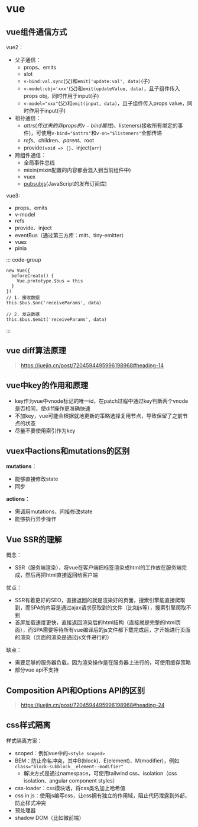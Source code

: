 # vue

## vue组件通信方式

vue2：
- 父子通信：
  - props、emits
  - slot
  - `v-bind:val.sync`(父)和`emit('update:val', data)`(子)
  - `v-model:obj='xxx'`(父)和`emit(updateValue, data)`，且子组件传入props obj，同时作用于input(子)
  - `v-model="xxx"`(父)和`emit(input, data)`，且子组件传入props value，同时作用于input(子)
- 祖孙通信：
  - $attrs(传过来的非props的v-bind属性)、$listeners(接收所有绑定的事件)，可使用`v-bind="$attrs"`和`v-on="$listeners"`全部传递
  - $refs、$children、$parent、$root
  - provide`(void => {}`、inject(`arr`)
- 跨组件通信：
  - 全局事件总线
  - mixin(mixin配置的内容都会混入到当前组件中)
  - vuex
  - [pubsubjs](https://www.npmjs.com/package/pubsub-js)(JavaScript的发布订阅库)

vue3:
- props、emits
- v-model
- refs
- provide、inject
- eventBus（通过第三方库：mitt、tiny-emitter）
- vuex
- pinia

::: code-group

```vue [全局事件总线]
new Vue({
  beforeCreate() {
    Vue.prototype.$bus = this
  }
})
// 1. 接收数据
this.$bus.$on('receiveParams', data)

// 2. 发送数据
this.$bus.$emit('receiveParams', data)
```
:::

## vue diff算法原理

> https://juejin.cn/post/7204594495996198968#heading-14

## vue中key的作用和原理

- key作为vue中vnode标记的唯一id，在patch过程中通过key判断两个vnode是否相同，使diff操作更准确快速
- 不加key，vue可能会根据就地更新的策略选择复用节点，导致保留了之前节点的状态
- 尽量不要使用索引作为key

## vuex中actions和mutations的区别

**mutations**：
- 能够直接修改state
- 同步

**actions**：
- 需调用mutations，间接修改state
- 能够执行异步操作

## Vue SSR的理解

概念：
- SSR（服务端渲染），将vue在客户端把标签渲染成html的工作放在服务端完成，然后再把html直接返回给客户端

优点：
- SSR有着更好的SEO，直接返回的就是渲染好的页面，搜索引擎能直接爬取到，而SPA的内容是通过ajax请求获取到的文件（比如js等），搜索引擎爬取不到
- 首屏加载速度更快，直接返回渲染后的html结构（直接就是完整的html页面），而SPA需要等待所有vue编译后的js文件都下载完成后，才开始进行页面的渲染（页面的渲染是通过js文件进行的）

缺点：
- 需要足够的服务器负载，因为渲染操作是在服务器上进行的，可使用缓存策略
- 部分vue api不支持

## Composition API和Options API的区别

> https://juejin.cn/post/7204594495996198968#heading-24

## css样式隔离

样式隔离方案：
- scoped：例如vue中的`<style scoped>`
- BEM：防止命名冲突，其中B(block)、E(element)、M(modifier)，例如`class="block-subblock__element--modifier"`
  - 解决方式是通过namespace，可使用tailwind css、isolation（css isolation、angular component styles）
- css-loader：css模块话，将css类名加上哈希值
- css in js：使用js编写css，让css拥有独立的作用域，阻止代码泄露到外部，防止样式冲突
- 预处理器
- shadow DOM（比如微前端）

